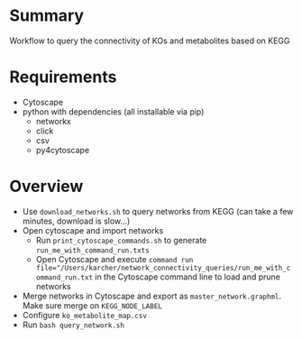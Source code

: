 # Summary

Workflow to query the connectivity of KOs and metabolites based on KEGG

# Requirements
- Cytoscape
- python with dependencies (all installable via pip)
  - networkx
  - click
  - csv
  - py4cytoscape

# Overview

- Use `download_networks.sh` to query networks from KEGG (can take a few minutes, download is slow...)
- Open cytoscape and import networks
  - Run `print_cytoscape_commands.sh` to generate `run_me_with_command_run.txts`
  - Open Cytoscape and execute `command run file="/Users/karcher/network_connectivity_queries/run_me_with_command_run.txt` in the Cytoscape command line to load and prune networks
- Merge networks in Cytoscape and export as `master_network.graphml`. Make sure merge on `KEGG_NODE_LABEL`
- Configure `ko_metabolite_map.csv`
- Run `bash query_network.sh` 